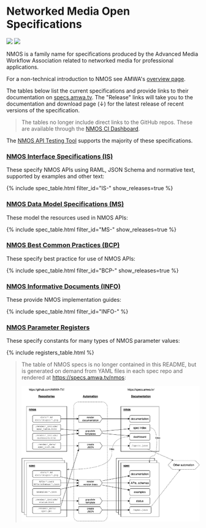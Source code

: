 # Networked Media Open Specifications

<a href="https://github.com/AMWA-TV/nmos/actions?query=workflow%3ALint"><img src="https://github.com/AMWA-TV/nmos/workflows/Lint/badge.svg"/></a> 
<a href="https://github.com/AMWA-TV/nmos/actions?query=workflow%3ARender"><img src="https://github.com/AMWA-TV/nmos/workflows/Render/badge.svg"/></a> 

<!-- INTRO-START -->

NMOS is a family name for specifications produced by the Advanced Media Workflow Association related to networked media for professional applications.

For a non-technical introduction to NMOS see AMWA's [overview page](https://www.amwa.tv/nmos-overview).

The tables below list the current specifications and provide links to their documentation on [specs.amwa.tv](https://specs.amwa.tv). The "Release" links will take you to the documentation and download page (↓) for the latest release of recent versions of the specification.

> The tables no longer include direct links to the GitHub repos. These are available through the [NMOS CI Dashboard](https://specs.amwa.tv/nmos-dashboard/dashboard.html).

The [NMOS API Testing Tool](https://specs.amwa.tv/nmos-testing) supports the majority of these specifications.

### [NMOS Interface Specifications (IS)](is/)

These specify NMOS APIs using RAML, JSON Schema and normative text, supported by examples and other text:

{% include spec_table.html filter_id="IS-" show_releases=true %}

### [NMOS Data Model Specifications (MS)](ms/)

These model the resources used in NMOS APIs:

{% include spec_table.html filter_id="MS-" show_releases=true %}

### [NMOS Best Common Practices (BCP)](bcp/)

These specify best practice for use of NMOS APIs:

{% include spec_table.html filter_id="BCP-" show_releases=true %}

### [NMOS Informative Documents (INFO)](info/)

These provide NMOS implementation guides:

{% include spec_table.html filter_id="INFO-" %}

### [NMOS Parameter Registers](https://specs.amwa.tv/nmos-parameter-registers)

These specify constants for many types of NMOS parameter values:

{% include registers_table.html %}

<!-- INTRO-END -->

> The table of NMOS specs is no longer contained in this README, but is generated on demand from YAML files in each spec repo and rendered at <https://specs.amwa.tv/nmos>:
>
> ![NMOS Spec Render](docs/images/nmos-spec-render.drawio.png)
